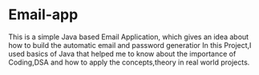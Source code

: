 # Email-app
This is a simple Java based Email Application, which gives an idea about how to build the automatic email and password generatior
In this Project,I used basics of Java that helped me to know about the importance of Coding,DSA and how to apply the concepts,theory in real world projects.
